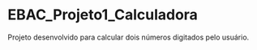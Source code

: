 # EBAC_Projeto1_Calculadora
 Projeto desenvolvido para calcular dois números digitados pelo usuário.
